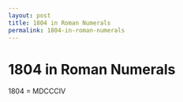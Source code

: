 ```yaml
---
layout: post
title: 1804 in Roman Numerals
permalink: 1804-in-roman-numerals
---
```


# 1804 in Roman Numerals

1804 = MDCCCIV
